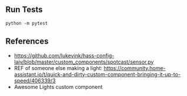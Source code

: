 ## Run Tests
```
python -m pytest
```


## References

- https://github.com/lukevink/hass-config-lajv/blob/master/custom_components/spotcast/sensor.py
- REF of someone else making a light: https://community.home-assistant.io/t/quick-and-dirty-custom-component-bringing-it-up-to-speed/406339/3
- Awesome Lights custom component